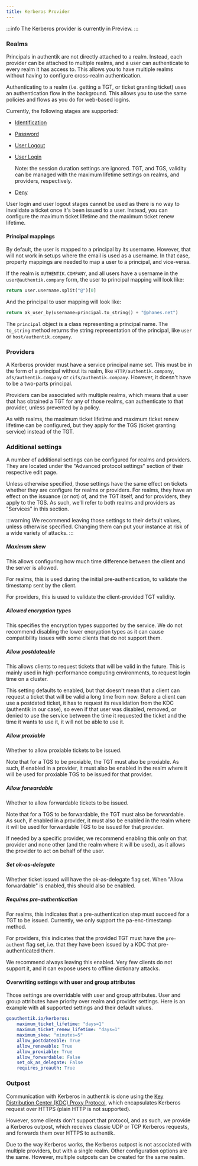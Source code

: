 ```yaml
---
title: Kerberos Provider
---
```


:::info
The Kerberos provider is currently in Preview.
:::

### Realms

Principals in authentik are not directly attached to a realm. Instead, each provider can be attached to multiple realms, and a user can authenticate to every realm it has access to. This allows you to have multiple realms without having to configure cross-realm authentication.

Authenticating to a realm (i.e. getting a TGT, or ticket granting ticket) uses an authentication flow in the background. This allows you to use the same policies and flows as you do for web-based logins.

Currently, the following stages are supported:

- [Identification](../../flow/stages/identification/index.md)
- [Password](../../flow/stages/password/index.md)
- [User Logout](../../flow/stages/user_logout.md)
- [User Login](../../flow/stages/user_login/index.md)

    Note: the session duration settings are ignored. TGT, and TGS, validity can be managed with the maximum lifetime settings on realms, and providers, respectively.

- [Deny](../../flow/stages/deny.md)

User login and user logout stages cannot be used as there is no way to invalidate a ticket once it's been issued to a user. Instead, you can configure the maximum ticket lifetime and the maximum ticket renew lifetime.

#### Principal mappings

By default, the user is mapped to a principal by its username. However, that will not work in setups where the email is used as a username. In that case, property mappings are needed to map a user to a principal, and vice-versa.

If the realm is `AUTHENTIK.COMPANY`, and all users have a username in the `user@authentik.company` form, the user to principal mapping will look like:

```python
return user.username.split("@")[0]
```

And the principal to user mapping will look like:

```python
return ak_user_by(username=principal.to_string() + "@phanes.net")
```

The `principal` object is a class representing a principal name. The `to_string` method returns the string representation of the principal, like `user` or `host/authentik.company`.

### Providers

A Kerberos provider must have a service principal name set. This must be in the form of a principal without its realm, like `HTTP/authentik.company`, `afs/authentik.company` or `cifs/authentik.company`. However, it doesn't have to be a two-parts principal.

Providers can be associated with multiple realms, which means that a user that has obtained a TGT for any of those realms, can authenticate to that provider, unless prevented by a policy.

As with realms, the maximum ticket lifetime and maximum ticket renew lifetime can be configured, but they apply for the TGS (ticket granting service) instead of the TGT.

### Additional settings

A number of additional settings can be configured for realms and providers. They are located under the "Advanced protocol settings" section of their respective edit page.

Unless otherwise specified, those settings have the same effect on tickets whether they are configure for realms or providers. For realms, they have an effect on the issuance (or not) of, and the TGT itself, and for providers, they apply to the TGS. As such, we'll refer to both realms and providers as "Services" in this section.

:::warning
We recommend leaving those settings to their default values, unless otherwise specified. Changing them can put your instance at risk of a wide variety of attacks.
:::

##### Maximum skew

This allows configuring how much time difference between the client and the server is allowed.

For realms, this is used during the initial pre-authentication, to validate the timestamp sent by the client.

For providers, this is used to validate the client-provided TGT validity.

##### Allowed encryption types

This specifies the encryption types supported by the service. We do not recommend disabling the lower encryption types as it can cause compatibility issues with some clients that do not support them.

##### Allow postdateable

This allows clients to request tickets that will be valid in the future. This is mainly used in high-performance computing environments, to request login time on a cluster.

This setting defaults to enabled, but that doesn't mean that a client can request a ticket that will be valid a long time from now. Before a client can use a postdated ticket, it has to request its revalidation from the KDC (authentik in our case), so even if that user was disabled, removed, or denied to use the service between the time it requested the ticket and the time it wants to use it, it will not be able to use it.

##### Allow proxiable

Whether to allow proxiable tickets to be issued.

Note that for a TGS to be proxiable, the TGT must also be proxiable. As such, if enabled in a provider, it must also be enabled in the realm where it will be used for proxiable TGS to be issued for that provider.

##### Allow forwardable

Whether to allow forwardable tickets to be issued.

Note that for a TGS to be forwardable, the TGT must also be forwardable. As such, if enabled in a provider, it must also be enabled in the realm where it will be used for forwardable TGS to be issued for that provider.

If needed by a specific provider, we recommend enabling this only on that provider and none other (and the realm where it will be used), as it allows the provider to act on behalf of the user.

##### Set ok-as-delegate

Whether ticket issued will have the ok-as-delegate flag set. When "Allow forwardable" is enabled, this should also be enabled.

##### Requires pre-authentication

For realms, this indicates that a pre-authentication step must succeed for a TGT to be issued. Currently, we only support the pa-enc-timestamp method.

For providers, this indicates that the provided TGT must have the `pre-authent` flag set, i.e. that they have been issued by a KDC that pre-authenticated them.

We recommend always leaving this enabled. Very few clients do not support it, and it can expose users to offline dictionary attacks.

#### Overwriting settings with user and group attributes

Those settings are overridable with user and group attributes. User and group attributes have priority over realm and provider settings. Here is an example with all supported settings and their default values.

```yaml
goauthentik.io/kerberos:
    maximum_ticket_lifetime: "days=1"
    maximum_ticket_renew_lifetime: "days=1"
    maximum_skew: "minutes=5"
    allow_postdateable: True
    allow_renewable: True
    allow_proxiable: True
    allow_forwardable: False
    set_ok_as_delegate: False
    requires_preauth: True
```

### Outpost

Communication with Kerberos in authentik is done using the [Key Distribution Center (KDC) Proxy Protocol](https://learn.microsoft.com/en-us/openspecs/windows_protocols/MS-KKDCP), which encapsulates Kerberos request over HTTPS (plain HTTP is not supported).

However, some clients don't support that protocol, and as such, we provide a Kerberos outpost, which receives classic UDP or TCP Kerberos requests, and forwards them over HTTPS to authentik.

Due to the way Kerberos works, the Kerberos outpost is not associated with multiple providers, but with a single realm. Other configuration options are the same. However, multiple outposts can be created for the same realm.

